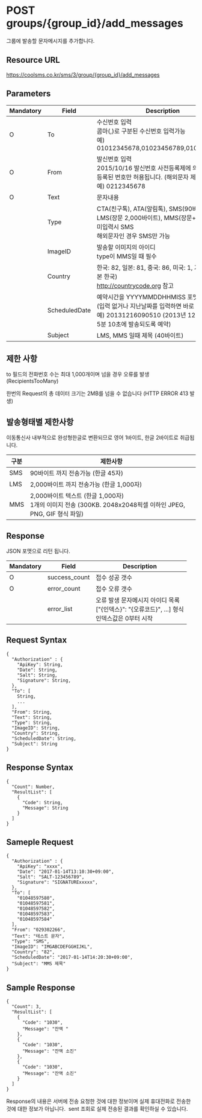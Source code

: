 # POST groups/{group_id}/add_messages

그룹에 발송할 문자메시지를 추가합니다.

## Resource URL

https://coolsms.co.kr/sms/3/group/{group_id}/add_messages

## Parameters

| Mandatory | Field | Description |
| --------- | ----- | ----------- |
| O         | To     | 수신번호 입력<br>콤마(,)로 구분된 수신번호 입력가능<br>예) 01012345678,01023456789,01034567890 |
| O         | From   | 발신번호 입력<br>2015/10/16 발신번호 사전등록제에 의해 반드시 등록된 번호만 허용됩니다. (해외문자 제외)<br>예) 0212345678 |
| O         | Text   | 문자내용 |
|           | Type   | CTA(친구톡), ATA(알림톡), SMS(90바이트), LMS(장문 2,000바이트), MMS(장문+이미지)<br>미입력시 SMS<br>해외문자인 경우 SMS만 가능 |
|           | ImageID | 발송할 이미지의 아이디<br>type이 MMS일 때 필수 |
|           | Country | 한국: 82, 일본: 81, 중국: 86, 미국: 1, 기타 등등 (기본 한국)<br>http://countrycode.org 참고 |
|           | ScheduledDate | 예약시간을 YYYYMMDDHHMISS 포맷으로 입력 (입력 없거나 지난날짜를 입력하면 바로 전송)<br>예) 20131216090510 (2013년 12월 16일 9시 5분 10초에 발송되도록 예약) |
|           | Subject | LMS, MMS 일때 제목 (40바이트) |

## 제한 사항

to 필드의 전화번호 수는 최대 1,000개이며 넘을 경우 오류를 발생 (RecipientsTooMany)

한번의 Request의 총 데이터 크기는 2MB를 넘을 수 없습니다 (HTTP ERROR 413 발생)

## 발송형태별 제한사항

이동통신사 내부적으로 완성형한글로 변환되므로 영어 1바이트, 한글 2바이트로 취급됩니다.


| 구분 | 제한사항 |
| --- | ------ |
| SMS | 90바이트 까지 전송가능 (한글 45자) |
| LMS | 2,000바이트 까지 전송가능 (한글 1,000자) |
| MMS | 2,000바이트 텍스트 (한글 1,000자)<br>1개의 이미지 전송 (300KB. 2048x2048픽셀 이하인 JPEG, PNG, GIF 형식 파일) |

## Response

JSON 포맷으로 리턴 됩니다.

| Mandatory | Field | Description |
| --------- | ----- | ----------- |
| O         | success_count | 접수 성공 갯수 |
| O         | error_count   | 접수 오류 갯수 |
|           | error_list    | 오류 발생 문자메시지 아이디 목록<br>["{인덱스}": "{오류코드}", ...] 형식<br>인덱스값은 0부터 시작 |

## Request Syntax

```
{
  "Authorization" : {
    "ApiKey": String,
    "Date": String,
    "Salt": String,
    "Signature": String,
  },
  "To": [
    String,
    ...
  ],
  "From": String,
  "Text": String,
  "Type": String,
  "ImageID": String,
  "Country": String,
  "ScheduledDate": String,
  "Subject": String
}
```
 
## Response Syntax

```
{
  "Count": Number,
  "ResultList": [
    {
      "Code": String,
      "Message": String
    }
  ]
}
```


## Sameple Request

```
{
  "Authorization" : {
    "ApiKey": "xxxx",
    "Date": "2017-01-14T13:10:30+09:00",
    "Salt": "SALT-123456789",
    "Signature": "SIGNATURExxxxx",
  },
  "To": [
    "01048597580",
    "01048597581",
    "01048597582",
    "01048597583",
    "01048597584"
  ],
  "From": "029302266",
  "Text": "테스트 문자",
  "Type": "SMS",
  "ImageID": "IMGABCDEFGGHIJKL",
  "Country": "82",
  "ScheduledDate": "2017-01-14T14:20:30+09:00",
  "Subject": "MMS 제목"
}
 ```

## Sample Response

```
{
  "Count": 3,
  "ResultList": [
    {
      "Code": "1030",
      "Message": "잔액 "
    },
    {
      "Code": "1030",
      "Message": "잔액 소진"
    },
    {
      "Code": "1030",
      "Message": "잔액 소진"
    }
  ]
}
```

Response의 내용은 서버에 전송 요청한 것에 대한 정보이며 실제 휴대전화로 전송한 것에 대한 정보가 아닙니다.  sent 조회로 실제 전송된 결과를 확인하실 수 있습니다.


